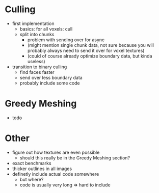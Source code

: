 # Culling

- first implementation
  - basics: for all voxels: cull
  - split into chunks
    - problem with sending over for async
    - (might mention single chunk data, not sure because you will probably always need to send it over for voxel textures)
    - (could of course already optimize boundary data, but kinda useless)
- transition to binary culling
  - find faces faster
  - send over less boundary data
  - probably include some code


# Greedy Meshing

- todo


# Other

- figure out how textures are even possible
  - should this really be in the Greedy Meshing section?
- exact benchmarks
- thicker outlines in all images
- definetly include actual code somewhere
  - but where?
  - code is usually very long => hard to include
